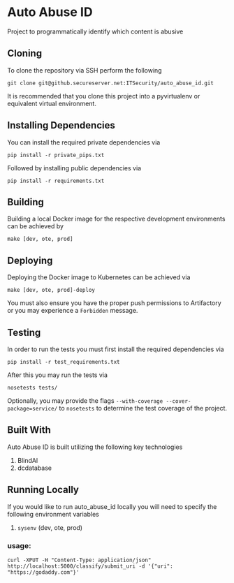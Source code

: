 # Auto Abuse ID
Project to programmatically identify which content is abusive

 ## Cloning
 To clone the repository via SSH perform the following
 ```
 git clone git@github.secureserver.net:ITSecurity/auto_abuse_id.git
 ```

 It is recommended that you clone this project into a pyvirtualenv or equivalent virtual environment.

## Installing Dependencies
You can install the required private dependencies via
```
pip install -r private_pips.txt
```
Followed by installing public dependencies via
```
pip install -r requirements.txt
```

 ## Building
 Building a local Docker image for the respective development environments can be achieved by
 ```
 make [dev, ote, prod]
 ```

 ## Deploying
 Deploying the Docker image to Kubernetes can be achieved via
 ```
 make [dev, ote, prod]-deploy
 ```

 You must also ensure you have the proper push permissions to Artifactory or you may experience a `Forbidden` message.

 ## Testing
 In order to run the tests you must first install the required dependencies via
 ```
 pip install -r test_requirements.txt
 ```

 After this you may run the tests via
 ```
 nosetests tests/
 ```

 Optionally, you may provide the flags `--with-coverage --cover-package=service/` to `nosetests` to determine the test coverage of the project.

 ## Built With
 Auto Abuse ID is built utilizing the following key technologies
 1. BlindAl
 2. dcdatabase
 
## Running Locally
 If you would like to run auto_abuse_id locally you will need to specify the following environment variables
 1. `sysenv` (dev, ote, prod)
 
### usage:
`curl -XPUT -H "Content-Type: application/json" http://localhost:5000/classify/submit_uri -d '{"uri": "https://godaddy.com"}'`
